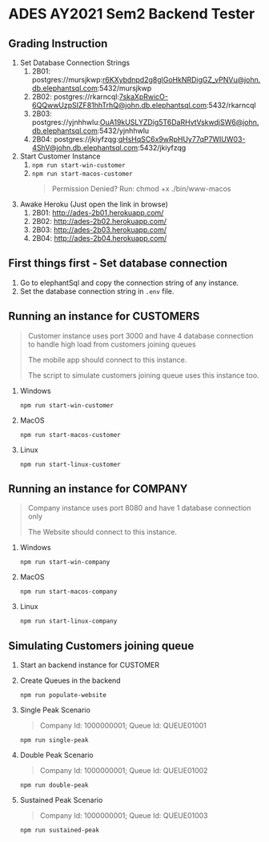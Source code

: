 # ADES AY2021 Sem2 Backend Tester

## Grading Instruction

1. Set Database Connection Strings
   1. 2B01: postgres://mursjkwp:r6KXybdnpd2g8glGoHkNRDigGZ_vPNVu@john.db.elephantsql.com:5432/mursjkwp
   2. 2B02: postgres://rkarncql:7skaXpRwicO-6QQwwUzpSIZF81hhTrhQ@john.db.elephantsql.com:5432/rkarncql
   3. 2B03: postgres://yjnhhwlu:OuA19kUSLYZDig5T6DaRHvtVskwdjSW6@john.db.elephantsql.com:5432/yjnhhwlu
   4. 2B04: postgres://jkiyfzqg:qHsHqSC6x9wRpHUy77qP7WIUW03-4ShV@john.db.elephantsql.com:5432/jkiyfzqg
2. Start Customer Instance
   1. `npm run start-win-customer`
   2. `npm run start-macos-customer`
        > Permission Denied? Run: chmod +x ./bin/www-macos
3. Awake Heroku (Just open the link in browse)
   1. 2B01: http://ades-2b01.herokuapp.com/
   2. 2B02: http://ades-2b02.herokuapp.com/
   3. 2B03: http://ades-2b03.herokuapp.com/
   4. 2B04: http://ades-2b04.herokuapp.com/

## First things first - Set database connection

1. Go to elephantSql and copy the connection string of any instance.
2. Set the database connection string in `.env` file.

## Running an instance for CUSTOMERS

> Customer instance uses port 3000 and have 4 database connection to handle high load from customers joining queues
>
> The mobile app should connect to this instance.
>
> The script to simulate customers joining queue uses this instance too.

1. Windows

    ```
    npm run start-win-customer
    ```

2. MacOS

    ```
    npm run start-macos-customer
    ```

3. Linux

    ```
    npm run start-linux-customer
    ```

## Running an instance for COMPANY

> Company instance uses port 8080 and have 1 database connection only
>
> The Website should connect to this instance.

1. Windows

    ```
    npm run start-win-company
    ```

2. MacOS

    ```
    npm run start-macos-company
    ```

3. Linux

    ```
    npm run start-linux-company
    ```

## Simulating Customers joining queue

1. Start an backend instance for CUSTOMER

2. Create Queues in the backend

    ```
    npm run populate-website
    ```

3. Single Peak Scenario

    > Company Id: 1000000001; Queue Id: QUEUE01001

    ```
    npm run single-peak
    ```

4. Double Peak Scenario

    > Company Id: 1000000001; Queue Id: QUEUE01002

    ```
    npm run double-peak
    ```

5. Sustained Peak Scenario

    > Company Id: 1000000001; Queue Id: QUEUE01003

    ```
    npm run sustained-peak
    ```

